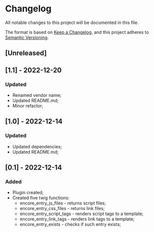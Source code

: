 # Changelog

All notable changes to this project will be documented in this file.

The format is based on [Keep a Changelog](https://keepachangelog.com/en/1.0.0/),
and this project adheres to [Semantic Versioning](https://semver.org/spec/v2.0.0.html).

## [Unreleased]

## [1.1] - 2022-12-20

### Updated

- Renamed vendor name;
- Updated README.md;
- Minor refactor;

## [1.0] - 2022-12-14

### Updated
- Updated dependencies;
- Updated README.md;

## [0.1] - 2022-12-14

### Added
- Plugin created;
- Created five twig functions:
  - encore_entry_js_files - returns script files;
  - encore_entry_css_files - returns link files;
  - encore_entry_script_tags - renders script tags to a template;
  - encore_entry_link_tags - renders link tags to a template;
  - encore_entry_exists - checks if such entry exists;
